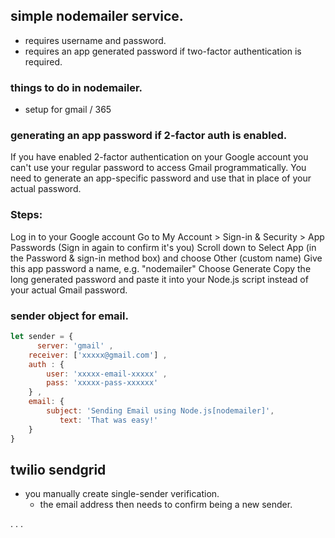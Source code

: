 
## simple nodemailer service.

- requires username and password.
- requires an app generated password if two-factor authentication is required.
    
### things to do in nodemailer.
* setup for gmail / 365

### generating an app password if 2-factor auth is enabled.
If you have enabled 2-factor authentication on your Google account you can't use your regular password to access Gmail programmatically. You need to generate an app-specific password and use that in place of your actual password.

### Steps:
Log in to your Google account Go to My Account > Sign-in & Security > App Passwords (Sign in again to confirm it's you) Scroll down to Select App (in the Password & sign-in method box) and choose Other (custom name) Give this app password a name, e.g. "nodemailer" Choose Generate Copy the long generated password and paste it into your Node.js script instead of your actual Gmail password.

### sender object for email.
```javascript
let sender = {
      server: 'gmail' , 
    receiver: ['xxxxx@gmail.com'] ,
    auth : {
        user: 'xxxxx-email-xxxxx' ,
        pass: 'xxxxx-pass-xxxxxx'
    } , 
    email: {
        subject: 'Sending Email using Node.js[nodemailer]',
           text: 'That was easy!'
    }  
}
```

## twilio sendgrid

- you manually create single-sender verification.
    - the email address then needs to confirm being a new sender.

. . .
